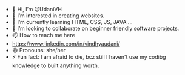 - 👋 Hi, I’m @UdaniVH
- 👀 I’m interested in creating websites.
- 🌱 I’m currently learning HTML, CSS, JS, JAVA ...
- 💞️ I’m looking to collaborate on beginner friendly software projects.
- 📫 How to reach me here
- https://www.linkedin.com/in/vindhyaudani/
- 😄 Pronouns: she/her
- ⚡ Fun fact: I am afraid to die, bcz still I haven't use my codibg knowledge to built anything worth.

<!---
UdaniVH/UdaniVH is a ✨ special ✨ repository because its `README.md` (this file) appears on your GitHub profile.
You can click the Preview link to take a look at your changes.
--->
